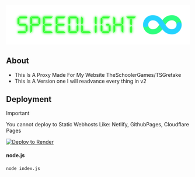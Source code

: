 <div align="center">
    <img src="static/imgs/Speedlight-11-17-2024.png">
</div>

## About
- This Is A Proxy Made For My Website TheSchoolerGames/TSGretake
- This Is A Version one I will readvance every thing in v2

## Deployment
> [!IMPORTANT]
> You cannot deploy to Static Webhosts Like: Netlify, GithubPages, Cloudflare Pages

 
 [![Deploy to Render](https://render.com/images/deploy-to-render-button.svg)](https://render.com/deploy)


#### node.js


```bash
node index.js
```
